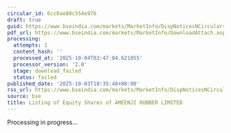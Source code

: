 ```yaml
---
circular_id: 6cc0ae80c554e976
draft: true
guid: https://www.bseindia.com/markets/MarketInfo/DispNoticesNCirculars.aspx?Noticeid={8A608CB5-9418-4BB0-AC8D-99657AFBE975}&noticeno=20251003-23&dt=10/03/2025&icount=23&totcount=73&flag=0
pdf_url: https://www.bseindia.com/markets/MarketInfo/DownloadAttach.aspx?id=20251003-23&attachedId=
processing:
  attempts: 1
  content_hash: ''
  processed_at: '2025-10-04T03:47:04.621055'
  processor_version: '2.0'
  stage: download_failed
  status: failed
published_date: '2025-10-03T10:35:48+00:00'
rss_url: https://www.bseindia.com/markets/MarketInfo/DispNoticesNCirculars.aspx?Noticeid={8A608CB5-9418-4BB0-AC8D-99657AFBE975}&noticeno=20251003-23&dt=10/03/2025&icount=23&totcount=73&flag=0
source: bse
title: Listing of Equity Shares of AMEENJI RUBBER LIMITED
---
```


Processing in progress...